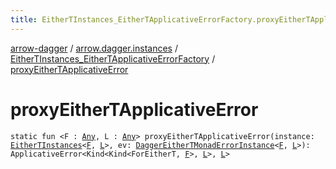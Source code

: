```yaml
---
title: EitherTInstances_EitherTApplicativeErrorFactory.proxyEitherTApplicativeError - arrow-dagger
---
```


[arrow-dagger](../../index.html) / [arrow.dagger.instances](../index.html) / [EitherTInstances_EitherTApplicativeErrorFactory](index.html) / [proxyEitherTApplicativeError](./proxy-either-t-applicative-error.html)

# proxyEitherTApplicativeError

`static fun <F : `[`Any`](https://kotlinlang.org/api/latest/jvm/stdlib/kotlin/-any/index.html)`, L : `[`Any`](https://kotlinlang.org/api/latest/jvm/stdlib/kotlin/-any/index.html)`> proxyEitherTApplicativeError(instance: `[`EitherTInstances`](../-either-t-instances/index.html)`<`[`F`](proxy-either-t-applicative-error.html#F)`, `[`L`](proxy-either-t-applicative-error.html#L)`>, ev: `[`DaggerEitherTMonadErrorInstance`](../-dagger-either-t-monad-error-instance/index.html)`<`[`F`](proxy-either-t-applicative-error.html#F)`, `[`L`](proxy-either-t-applicative-error.html#L)`>): ApplicativeError<Kind<Kind<ForEitherT, `[`F`](proxy-either-t-applicative-error.html#F)`>, `[`L`](proxy-either-t-applicative-error.html#L)`>, `[`L`](proxy-either-t-applicative-error.html#L)`>`